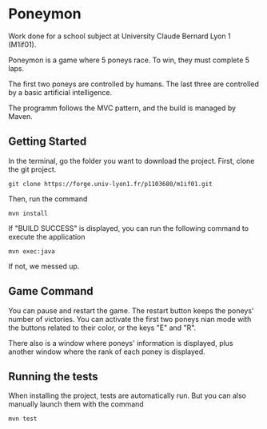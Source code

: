 # Poneymon

Work done for a school subject at University Claude Bernard Lyon 1 (M1if01).

Poneymon is a game where 5 poneys race. To win, they must complete 5 laps.

The first two poneys are controlled by humans. The last three are controlled by a basic artificial intelligence.

The programm follows the MVC pattern, and the build is managed by Maven.

## Getting Started

In the terminal, go the folder you want to download the project.
First, clone the git project.

```
git clone https://forge.univ-lyon1.fr/p1103680/m1if01.git
```

Then, run the command
```
mvn install
```

If "BUILD SUCCESS" is displayed, you can run the following command to execute the application

```
mvn exec:java
```

If not, we messed up.

## Game Command 

You can pause and restart the game. The restart button keeps the poneys' number of victories.
You can activate the first two poneys nian mode with the buttons related to their color, or the keys "E" and "R".

There also is a window where poneys' information is displayed, plus another window where the rank of each poney is displayed.


## Running the tests

When installing the project, tests are automatically run. But you can also manually launch them with the command
```
mvn test
```

